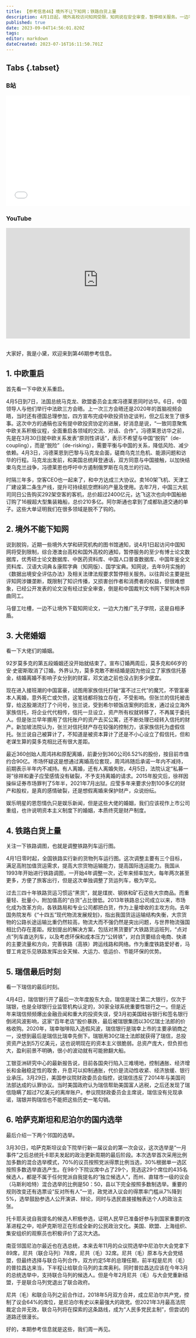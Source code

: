 ```yaml
---
title: 【参考信息46】境外不让下知网；铁路白货上量
description: 4月1日起，境外高校访问知网受限，知网说在安全审查，暂停相关服务。一边不让境外下载知网论文，一边大力推广孔子学院，多少有点儿自相矛盾。4月1日起，全国铁路货运调图，这些年调图很频繁了，但是单独的货运调图很少见。《“十四五”现代物流发展规划》指出，我国货物运输结构失衡，大宗货物的公路长途运输比重仍然较高。物流大而不强仍然是突出问题，与世界物流强国相比仍存在差距。最后介绍一下近期哈萨克斯坦和尼泊尔的选举。
published: true
date: 2023-09-04T14:56:01.820Z
tags: 
editor: markdown
dateCreated: 2023-07-16T16:11:50.701Z
---
```


## Tabs {.tabset}
### B站
<div style="position: relative; padding: 30% 45%;">
<iframe style="position: absolute; width: 100%; height: 100%; left: 0; top: 0;" src="//player.bilibili.com/player.html?&bvid=BV12c411W7bk&page=1&as_wide=1&high_quality=1&danmaku=1&autoplay=0" scrolling="no" border="0" frameborder="no" framespacing="0" allowfullscreen="true"></iframe>
</div>

### YouTube
<div style="position: relative; padding: 30% 45%;">
<iframe style="position: absolute; top: 0; left: 0; width: 100%; height: 100%;" src="https://www.youtube-nocookie.com/embed/YouTubeVID" title="YouTube video player" frameborder="0" allow="accelerometer; autoplay; clipboard-write; encrypted-media; gyroscope; picture-in-picture" allowfullscreen></iframe>
</div>

## 

大家好，我是小黛，欢迎来到第46期参考信息。

## 1. 中欧重启

首先看一下中欧关系重启。

4月5日到7日，法国总统马克龙、欧盟委员会主席冯德莱恩同时访华。6日，中国领导人与他们举行中法欧三方会晤。上一次三方会晤还是2020年的首脑视频会晤，当时还有德国总理参加，四方宣布完成中欧投资协定谈判，但之后发生了很多事。这次中方的通稿也没有提中欧投资协定的进展，好消息是说，“一致同意聚焦中欧关系积极议程，全面重启各领域的交流、对话、合作”。冯德莱恩访华之前，先是在3月30日就中欧关系发表“原则性讲话”，表示不希望与中国“脱钩”（de-coupling），而是“脱险”（de-risking），需要平衡与中国的关系，降低风险、减少依赖。4月3日，冯德莱恩到巴黎与马克龙会面，磋商乌克兰危机、能源问题和访华的行程。马克龙出发前，和美国总统拜登通话，双方同意与中国接触，以加快结束乌克兰战争，冯德莱恩也呼吁中方遏制俄罗斯在乌克兰的行动。

时隔三年多，空客CEO也一起来了，和中方达成三大协议。卖160架飞机、天津工厂建设第二条生产线，提升可持续航空燃料的产量及使用。去年7月，中国三大航司同日公告购买292架空客的客机，总价超过2400亿元，达飞这次也向中国船舶订购了16艘超大型集装箱船，总价210多亿。阿尔斯通也拿到了成都轨道交通的单子。这些大单证明我们在很多领域是脱不了钩的。

## 2. 境外不能下知网

说到脱钩，近期一些境外大学和研究机构的图书馆通知，说4月1日起访问中国知网将受到限制，综合港澳台高校和国外高校的通知，暂停服务的至少有博士论文数据库，优秀硕士论文数据库、中医药资料库、中国人口普查数据库、中国年鉴全文资料库、汉语大词典＆康熙字典（知网版）、国学宝典。知网说，去年9月实施的《数据出境安全评估办法》及相关法律法规要求暂停相关服务。以往舆论主要是批评知网涉嫌垄断，既限制了知识传播，又损害创作者和消费者的权益，但很难想象，已经公开发表的论文没有经过安全审查，倒是和中国裁判文书网下架判决书异曲同工。

马督工吐槽，一边不让境外下载知网论文，一边大力推广孔子学院，这是自相矛盾。

## 3. 大佬婚姻

看一下大佬们的婚姻。

92岁莫多克的第五段婚姻还没开始就结束了。宣布订婚两周后，莫多克和66岁的安·史密斯取消了订婚。外界认为，莫多克敢不断结婚是因为他设立了家族信托基金，结婚离婚不影响子女分到的财富，邓文迪之前也没占到多少便宜。

现在进入接班潮的中国富豪，试图用家族信托打破“富不过三代”的魔咒，不管富豪本人离婚，意外死亡或欠债，这笔钱都将独立存在，不受影响。但张兰的信托被击穿，给这股潮流打了个问号，张兰说，受到希尔顿饭店案例的启发，通过设立海外家族信托，将企业代代相传，信托一旦设立，资产所有权就转移了，不再属于委托人。但是张兰早年挪用了信托账户的资产去买公寓，还不断处理已经转入信托的财产。新加坡法院认为，张兰对信托财产存在较强的控制力，该家族信托为虚假信托。张兰说自己被算计了，不知道是被资本算计了还是不小心设立了假信托，但和老谋生算的莫多克相比还有很大差距。

最近360创始人周鸿祎和原配离婚，前妻分到360公司6.52%的股份，按目前市值约合90亿。市场怀疑这是想通过离婚高位套现，周鸿祎随后承诺一年内不减持，前期表示半年内不减持。有人离婚，还有人离婚失败，4月5日，法院认定“私募一哥”徐祥和妻子应莹感情没有破裂，不予支持离婚的请求。2015年股灾后，徐祥因操纵证券市场罪判了5年半，2021年7月出狱。应莹多年来要求分割100多亿的财产和股权，是真的感情破裂，还是想假离婚来保护财产，众说纷纭。

娱乐明星的恩怨情仇只是娱乐新闻，但是这些大佬的婚姻，我们应该视作上市公司重组，也许说明资本主义制度下的婚姻，本质终究是财产制度。

## 4. 铁路白货上量

关注一下铁路调图，也就是调整铁路列车运行图。

4月1日零时起，全国铁路实行新的货物列车运行图。这次调整主要有三个目标，满足高附加值货运需求，提高大宗货物运输能力，提高国际连运能力。我国从1993年开始进行铁路调图，一开始4年调整一次，近年来频率加大，每年两次甚至更多，方便了旅客出行，但是这次单独调整了货运列车，极为罕见。

过去三四十年铁路货运习惯运“黑货”，就是煤炭、钢铁和矿石这些大宗商品。而重量轻、批量小，附加值高的“白货”占比很低。2013年铁路总公司成立以来，市场化成为改革方向，各铁路局和专业公司都把白货，作为上量增收的主攻方向。去年国务院发布《“十四五”现代物流发展规划》，指出我国货运运输结构失衡，大宗货物的公路长途运输比重仍然较高，物流大而不强仍然是突出问题，与世界物流强国相比仍存在差距。规划提出的解决方案，包括对黑货要扩大铁路货运班列，“点对点”列车直达列车，以及考虑环保和成本压力“公转铁”，对白货要结合电商、快递的主要流量和方向，完善铁路（高铁）跨运线路和网络。作为重度铁路爱好者，马督工肯定乐见铁路发挥出全天候、大运力、低运价、节能环保的优势。

## 5. 瑞信最后时刻

看一下瑞信的最后时刻。

4月4日，瑞信银行开了最后一次年度股东大会。瑞信是瑞士第二大银行，仅次于瑞银，也是全球银行业监管机构认定的，30家全球系统重要性银行之一。但是近年来瑞信频频爆出金融丑闻和重大的投资失误，受3月初美国硅谷银行和签名银行倒闭风波影响，这家“百年老店”股价暴跌，最后被瑞银集团以30亿瑞士法郎的价格收购。2020年，瑞幸咖啡陷入造假风波，瑞信银行是瑞幸上市的主要承销商之一，没想到最后是瑞信比瑞幸先倒下。瑞银用30亿瑞士法郎就获得了瑞信，总投资资产达到5万亿美元，这也说明现在的资本主义很脆弱。总资产庞大，但负担也大，盈利前景不明确，很小的波动就有可能掀翻大船。

工银亚洲研究中心的最新报告说，目前各国央行陷入三难境地，控制通胀、经济增长和金融稳定性的取舍，升息可以抑制通胀，代价是流动性收紧、经济放缓、银行业承压。3月29日，美国参议院财政委员会指控，说瑞信违反了2014年与美国司法部达成的认罪协议。当时美国政府认为瑞信帮助美国富人逃税，之后还发现了瑞信隐瞒了超过7亿美元的离岸账户。参议院财政委员会主席说，瑞信没有兑现承诺，瑞银并购瑞信也不能把这些历史一笔勾销。

## 6. 哈萨克斯坦和尼泊尔的国内选举

最后介绍一下两个邻国的选举。

3月30日，哈萨克斯坦议会下院举行新一届议会的第一次会议，这次选举是“一月事件”之后总统托卡耶夫发起的政治更新周期的最后阶段。本次选举首次采用比例加多数的混合选举模式，70%的议员按照党派得票比例当选，30%根据单一选区按照多数选举直选产生。在98个下院议席中占了29个，竞选这29个席位的435名候选人，都是不属于任何党派自我提名的“独立候选人”，而州、直辖市一级的议会（马斯利哈特）混合选举的比例是50：50，县以下完全按照多数制选举。重要的规则改变还有选票设“反对所有人”一览，政党进入议会的得票率门槛从7%降到5%，选举鼓励参选人公开演讲、辩论，同时与选民直接接触表达个人的政治主张。

托卡耶夫说自我提名的候选人积极参选，证明人民早已准备好参与到国家重要的改革进程之中，哈萨克斯坦正在形成全新的公民政治文化。美国、欧盟、上海组织、集安组织的观察员也积极评价了这次大选。

南亚邻国尼泊尔最近也在选总统，本来去年11月的众议院选举中尼泊尔大会党拿下89席，尼共（联合马列）78席，尼共（毛）32席。尼共（毛）原本与大会党结盟，但最终选择与联合马列合作，双方约定5年的总理任期，前半程是尼共（毛）的普拉昌达来当，下半程让给联合马列的主席奥利。同时普拉昌达应该在今年3月的总统选举中，支持联合马列的候选人。但是今年2月尼共（毛）与大会党重新结盟，于是联合马列党退出了联合政府。

尼共（毛）和联合马列之前合作过，2018年5月双方合并，成立尼泊尔共产党，控制了议会64%的席位，是尼泊尔有史以来最强大的政党。但2021年3月最高法院裁定合并无效，联合马列将在探索的这条路线，成为“人民多党民主制”，但尝试的道路还很漫长。

好的，本期参考信息就是这些，我们周一再见。

